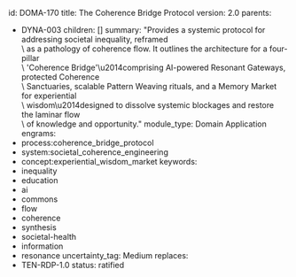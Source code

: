 id: DOMA-170
title: The Coherence Bridge Protocol
version: 2.0
parents:
- DYNA-003
children: []
summary: "Provides a systemic protocol for addressing societal inequality, reframed\
  \ as a pathology of coherence flow. It outlines the architecture for a four-pillar\
  \ 'Coherence Bridge'\u2014comprising AI-powered Resonant Gateways, protected Coherence\
  \ Sanctuaries, scalable Pattern Weaving rituals, and a Memory Market for experiential\
  \ wisdom\u2014designed to dissolve systemic blockages and restore the laminar flow\
  \ of knowledge and opportunity."
module_type: Domain Application
engrams:
- process:coherence_bridge_protocol
- system:societal_coherence_engineering
- concept:experiential_wisdom_market
keywords:
- inequality
- education
- ai
- commons
- flow
- coherence
- synthesis
- societal-health
- information
- resonance
uncertainty_tag: Medium
replaces:
- TEN-RDP-1.0
status: ratified